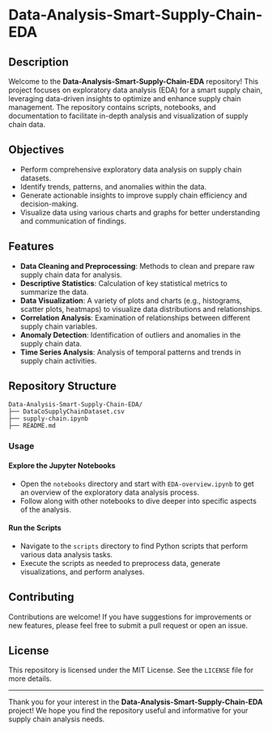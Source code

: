# Data-Analysis-Smart-Supply-Chain-EDA

## Description
Welcome to the **Data-Analysis-Smart-Supply-Chain-EDA** repository! This project focuses on exploratory data analysis (EDA) for a smart supply chain, leveraging data-driven insights to optimize and enhance supply chain management. The repository contains scripts, notebooks, and documentation to facilitate in-depth analysis and visualization of supply chain data.

## Objectives
- Perform comprehensive exploratory data analysis on supply chain datasets.
- Identify trends, patterns, and anomalies within the data.
- Generate actionable insights to improve supply chain efficiency and decision-making.
- Visualize data using various charts and graphs for better understanding and communication of findings.

## Features
- **Data Cleaning and Preprocessing**: Methods to clean and prepare raw supply chain data for analysis.
- **Descriptive Statistics**: Calculation of key statistical metrics to summarize the data.
- **Data Visualization**: A variety of plots and charts (e.g., histograms, scatter plots, heatmaps) to visualize data distributions and relationships.
- **Correlation Analysis**: Examination of relationships between different supply chain variables.
- **Anomaly Detection**: Identification of outliers and anomalies in the supply chain data.
- **Time Series Analysis**: Analysis of temporal patterns and trends in supply chain activities.

## Repository Structure
```
Data-Analysis-Smart-Supply-Chain-EDA/
├── DataCoSupplyChainDataset.csv
├── supply-chain.ipynb
├── README.md
```

### Usage
#### Explore the Jupyter Notebooks
- Open the `notebooks` directory and start with `EDA-overview.ipynb` to get an overview of the exploratory data analysis process.
- Follow along with other notebooks to dive deeper into specific aspects of the analysis.

#### Run the Scripts
- Navigate to the `scripts` directory to find Python scripts that perform various data analysis tasks.
- Execute the scripts as needed to preprocess data, generate visualizations, and perform analyses.

## Contributing
Contributions are welcome! If you have suggestions for improvements or new features, please feel free to submit a pull request or open an issue.

## License
This repository is licensed under the MIT License. See the `LICENSE` file for more details.

---

Thank you for your interest in the **Data-Analysis-Smart-Supply-Chain-EDA** project! We hope you find the repository useful and informative for your supply chain analysis needs.